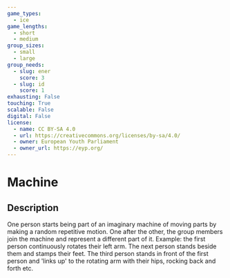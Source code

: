```yaml
---
game_types:
  - ice
game_lengths:
  - short
  - medium
group_sizes:
  - small
  - large
group_needs:
  - slug: ener
    score: 3
  - slug: id
    score: 1
exhausting: False
touching: True
scalable: False
digital: False
license:
  - name: CC BY-SA 4.0
  - url: https://creativecommons.org/licenses/by-sa/4.0/
  - owner: European Youth Parliament
  - owner_url: https://eyp.org/
---
```

# Machine

## Description
One person starts being part of an imaginary machine of moving parts by making a random repetitive motion. One after the other, the group members join the machine and represent a different part of it. Example: the first person continuously rotates their left arm. The next person stands beside them and stamps their feet. The third person stands in front of the first person and 'links up' to the rotating arm with their hips, rocking back and forth etc.
